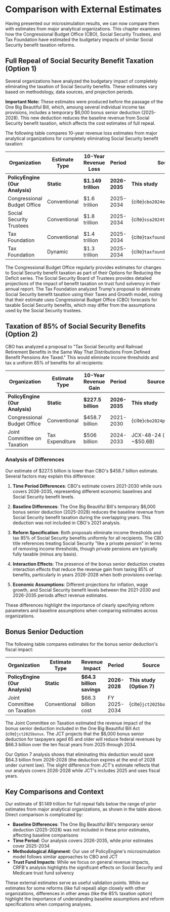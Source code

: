 # Comparison with External Estimates

Having presented our microsimulation results, we can now compare them with estimates from major analytical organizations. This chapter examines how the Congressional Budget Office (CBO), Social Security Trustees, and Tax Foundation have estimated the budgetary impacts of similar Social Security benefit taxation reforms.

## Full Repeal of Social Security Benefit Taxation (Option 1)

Several organizations have analyzed the budgetary impact of completely eliminating the taxation of Social Security benefits. These estimates vary based on methodology, data sources, and projection periods.

**Important Note:** These estimates were produced before the passage of the One Big Beautiful Bill, which, amoung several individual income tax provisions, includes a temporary \$6,000 bonus senior deduction (2025-2028). This new deduction reduces the baseline revenue from Social Security benefit taxation, which affects the cost estimates of full repeal.

The following table compares 10-year revenue loss estimates from major analytical organizations for completely eliminating Social Security benefit taxation:

| Organization | Estimate Type | 10-Year Revenue Loss | Period | Source |
|--------------|---------------|----------------------|---------|---------|
| **PolicyEngine (Our Analysis)** | **Static** | **\$1.149 trillion** | **2026-2035** | **This study** |
| Congressional Budget Office | Conventional | \$1.6 trillion | 2025-2034 | {cite}`cbo2024options` |
| Social Security Trustees | Conventional | \$1.8 trillion | 2025-2034 | {cite}`ssa2024trustees` |
| Tax Foundation | Conventional | \$1.4 trillion | 2025-2034 | {cite}`taxfoundation2024trump` |
| Tax Foundation | Dynamic | \$1.3 trillion | 2025-2034 | {cite}`taxfoundation2024trump` |

The Congressional Budget Office regularly provides estimates for changes to Social Security benefit taxation as part of their Options for Reducing the Deficit series. The Social Security Board of Trustees provides detailed projections of the impact of benefit taxation on trust fund solvency in their annual report. The Tax Foundation analyzed Trump's proposal to eliminate Social Security benefit taxation using their Taxes and Growth model, noting that their estimate uses Congressional Budget Office (CBO) forecasts for taxable Social Security benefits, which may differ from the assumptions used by the Social Security trustees.

## Taxation of 85% of Social Security Benefits (Option 2)

CBO has analyzed a proposal to "Tax Social Security and Railroad Retirement Benefits in the Same Way That Distributions From Defined Benefit Pensions Are Taxed." This would eliminate income thresholds and tax a uniform 85% of benefits for all recipients:

| Organization | Estimate Type | 10-Year Revenue Gain | Period | Source |
|--------------|---------------|----------------------|---------|--------|
| **PolicyEngine (Our Analysis)** | **Static** | **\$227.5 billion** | **2026-2035** | **This study** |
| Congressional Budget Office | Conventional | \$458.7 billion | 2021-2030 | {cite}`cbo2024pension` |
| Joint Committee on Taxation | Tax Expenditure | \$506 billion | 2024-2033 | JCX-48-24 (annual ~\$50.6B) |

### Analysis of Differences

Our estimate of \$227.5 billion is lower than CBO's \$458.7 billion estimate. Several factors may explain this difference:

1. **Time Period Differences**: CBO's estimate covers 2021-2030 while ours covers 2026-2035, representing different economic baselines and Social Security benefit levels.

2. **Baseline Differences**: The One Big Beautiful Bill's temporary \$6,000 bonus senior deduction (2025-2028) reduces the baseline revenue from Social Security benefit taxation during the overlapping years. This deduction was not included in CBO's 2021 analysis.

3. **Reform Specification**: Both proposals eliminate income thresholds and tax 85% of Social Security benefits uniformly for all recipients. The CBO title references treating Social Security "like a private pension" in terms of removing income thresholds, though private pensions are typically fully taxable (minus any basis).

4. **Interaction Effects**: The presence of the bonus senior deduction creates interaction effects that reduce the revenue gain from taxing 85% of benefits, particularly in years 2026-2028 when both provisions overlap.

5. **Economic Assumptions**: Different projections for inflation, wage growth, and Social Security benefit levels between the 2021-2030 and 2026-2035 periods affect revenue estimates.

These differences highlight the importance of clearly specifying reform parameters and baseline assumptions when comparing estimates across organizations.

## Bonus Senior Deduction

The following table compares estimates for the bonus senior deduction's fiscal impact:

| Organization | Estimate Type | Revenue Impact | Period | Source |
|--------------|---------------|----------------|--------|--------|
| **PolicyEngine (Our Analysis)** | **Static** | **\$64.3 billion savings** | **2026-2028** | **This study (Option 7)** |
| Joint Committee on Taxation | Conventional | \$66.3 billion cost | FY 2025-2034 | {cite}`jct2025bonus` |

The Joint Committee on Taxation estimated the revenue impact of the bonus senior deduction included in the One Big Beautiful Bill Act {cite}`jct2025bonus`. The JCT projects that the \$6,000 bonus senior deduction for taxpayers aged 65 and older will reduce federal revenues by \$66.3 billion over the ten fiscal years from 2025 through 2034.

Our Option 7 analysis shows that eliminating this deduction would save \$64.3 billion from 2026-2028 (the deduction expires at the end of 2028 under current law). The slight difference from JCT's estimate reflects that our analysis covers 2026-2028 while JCT's includes 2025 and uses fiscal years.

## Key Comparisons and Context

Our estimate of \$1.149 trillion for full repeal falls below the range of prior estimates from major analytical organizations, as shown in the table above. Direct comparison is complicated by:

- **Baseline Differences**: The One Big Beautiful Bill's temporary senior deduction (2025-2028) was not included in these prior estimates, affecting baseline comparisons
- **Time Period**: Our analysis covers 2026-2035, while prior estimates cover 2025-2034
- **Methodological Alignment**: Our use of PolicyEngine's microsimulation model follows similar approaches to CBO and JCT
- **Trust Fund Impacts**: While we focus on general revenue impacts, CRFB's analysis highlights the significant effects on Social Security and Medicare trust fund solvency

These external estimates serve as useful validation points. While our estimates for some reforms (like full repeal) align closely with other organizations, differences in other areas (like the 85% taxation option) highlight the importance of understanding baseline assumptions and reform specifications when comparing analyses.
